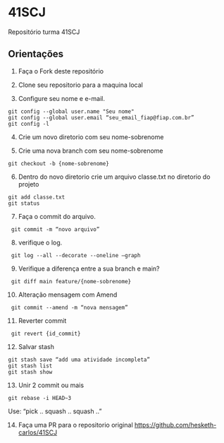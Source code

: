 # 41SCJ
Repositório turma 41SCJ

## Orientações
1. Faça o Fork deste repositório

2. Clone seu repositorio para a maquina local

3. Configure seu nome e e-mail.

``` 
git config --global user.name "Seu nome"
git config --global user.email “seu_email_fiap@fiap.com.br”
git config -l
``` 

4. Crie um novo diretorio com seu nome-sobrenome

5. Crie uma nova branch com seu nome-sobrenome

`git checkout -b {nome-sobrenome}`

6. Dentro do novo diretorio crie um arquivo classe.txt no diretorio do projeto

```
git add classe.txt
git status
```

7. Faça o commit do arquivo.

` git commit -m “novo arquivo”`

8. verifique o log.

` git log --all --decorate --oneline –graph`

9. Verifique a diferença entre a sua branch e main?

` git diff main feature/{nome-sobrenome}`

10. Alteração mensagem com Amend

` git commit --amend -m “nova mensagem”`

11. Reverter commit

` git revert {id_commit}`

12. Salvar stash

```
git stash save “add uma atividade incompleta”
git stash list
git stash show
```

13. Unir 2 commit ou mais

```
git rebase -i HEAD~3
```
Use: 
“pick ..
squash ..
squash ..”

14. Faça uma PR para o repositorio original https://github.com/hesketh-carlos/41SCJ

